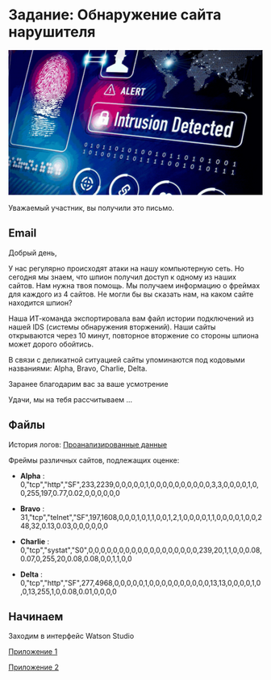 # Задание: Обнаружение сайта нарушителя

![intrusion](https://github.com/Sergey-Usachev/network_intrusion/blob/master/images/intrusion.png)

Уважаемый участник, вы получили это письмо.

## Email

Добрый день,

У нас регулярно происходят атаки на нашу компьютерную сеть. Но сегодня мы знаем, что шпион получил доступ к одному из наших сайтов. Нам нужна твоя помощь. Мы получаем информацию о фреймах для каждого из 4 сайтов. Не могли бы вы сказать нам, на каком сайте находится шпион?

Наша ИТ-команда экспортировала вам файл истории подключений из нашей IDS (системы обнаружения вторжений). Наши сайты открываются через 10 минут, повторное вторжение со стороны шпиона может дорого обойтись.

В связи с деликатной ситуацией сайты упоминаются под кодовыми названиями: Alpha, Bravo, Charlie, Delta.

Заранее благодарим вас за ваше усмотрение

Удачи, мы на тебя рассчитываем ...

## Файлы

История логов: [Проанализированные данные](https://github.com/Sergey-Usachev/network_intrusion/blob/master/data/Train_data.csv)

Фреймы различных сайтов, подлежащих оценке: 

- **Alpha** : 0,"tcp","http","SF",233,2239,0,0,0,0,0,1,0,0,0,0,0,0,0,0,0,0,3,3,0,0,0,0,1,0,0,255,197,0.77,0.02,0,0,0,0,0,0

- **Bravo** : 31,"tcp","telnet","SF",197,1608,0,0,0,1,0,1,1,0,0,1,2,1,0,0,0,0,1,1,0,0,0,0,1,0,0,248,32,0.13,0.03,0,0,0,0,0,0

- **Charlie** : 0,"tcp","systat","S0",0,0,0,0,0,0,0,0,0,0,0,0,0,0,0,0,0,0,239,20,1,1,0,0,0.08,0.07,0,255,20,0.08,0.08,0,0,1,1,0,0

- **Delta** : 0,"tcp","http","SF",277,4968,0,0,0,0,0,1,0,0,0,0,0,0,0,0,0,0,13,13,0,0,0,0,1,0,0,13,255,1,0,0.08,0.01,0,0,0,0

## Начинаем

Заходим в интерфейс Watson Studio

[Приложение 1](https://github.com/Sergey-Usachev/network_intrusion/blob/master/indice1.md)

[Приложение 2](https://github.com/Sergey-Usachev/network_intrusion/blob/master/indice2.md)
